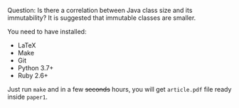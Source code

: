 Question: Is there a correlation between Java class size and its
immutability? It is suggested that immutable classes are smaller.

You need to have installed:

  * LaTeX
  * Make
  * Git
  * Python 3.7+
  * Ruby 2.6+

Just run `make` and in a few <del>seconds</del> hours, you will get
`article.pdf` file ready inside `paper1`.
